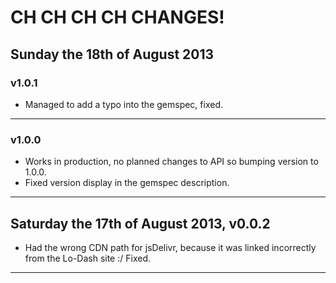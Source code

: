 # CH CH CH CH CHANGES! #

## Sunday the 18th of August 2013 ##

### v1.0.1 ###

* Managed to add a typo into the gemspec, fixed.

----


### v1.0.0 ###

* Works in production, no planned changes to API so bumping version to 1.0.0.
* Fixed version display in the gemspec description.

----


## Saturday the 17th of August 2013, v0.0.2 ##

* Had the wrong CDN path for jsDelivr, because it was linked incorrectly from the Lo-Dash site :/ Fixed.

----